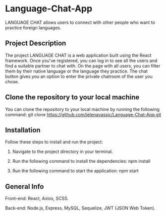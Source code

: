 # Language-Chat-App

LANGUAGE CHAT allows users to connect with other people who want to practice foreign languages.

## Project Description

The project LANGUAGE CHAT is a web application built using the React framework. 
Once you've registered, you can log in to see all the users and find a suitable partner to chat with. 
On the page with all users, you can filter them by their native language or the language they practice. 
The chat button gives you an option to enter the private chatroom of the user you chose.

## Clone the repository to your local machine

You can clone the repository to your local machine by running the following command: git clone https://github.com/jelenavassic/Language-Chat-App.git

## Installation

Follow these steps to install and run the project:

1. Navigate to the project directory in your terminal.

2. Run the following command to install the dependencies: npm install
  
3. Run the following command to start the application: npm start


## General Info

Front-end: React, Axios, SCSS.

Back-end: Node.js, Express, MySQL, Sequelize, JWT (JSON Web Token).
